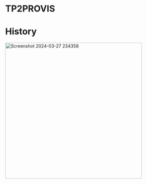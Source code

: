 # TP2PROVIS

# History
<img width="435" alt="Screenshot 2024-03-27 234358" src="https://github.com/NaufalNabil617/TP2PROVIS/assets/147363037/d38e4001-1b2a-4683-958c-cd3676c99c08">
